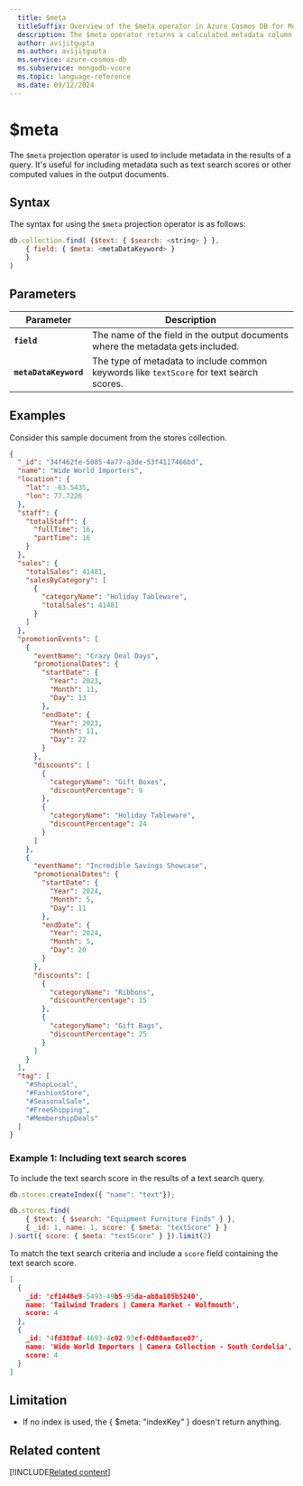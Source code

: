 ```yaml
---
  title: $meta
  titleSuffix: Overview of the $meta operator in Azure Cosmos DB for MongoDB (vCore)
  description: The $meta operator returns a calculated metadata column with returned dataset.
  author: avijitgupta
  ms.author: avijitgupta
  ms.service: azure-cosmos-db
  ms.subservice: mongodb-vcore
  ms.topic: language-reference
  ms.date: 09/12/2024
---
```


# $meta

The `$meta` projection operator is used to include metadata in the results of a query. It's useful for including metadata such as text search scores or other computed values in the output documents.

## Syntax

The syntax for using the `$meta` projection operator is as follows:

```javascript
db.collection.find( {$text: { $search: <string> } },
    { field: { $meta: <metaDataKeyword> } 
    }
)
```

## Parameters

| Parameter | Description |
| --- | --- |
| **`field`** | The name of the field in the output documents where the metadata gets included. |
| **`metaDataKeyword`** | The type of metadata to include common keywords like `textScore` for text search scores. |

## Examples

Consider this sample document from the stores collection.

```json
{
  "_id": "34f462fe-5085-4a77-a3de-53f4117466bd",
  "name": "Wide World Importers",
  "location": {
    "lat": -63.5435,
    "lon": 77.7226
  },
  "staff": {
    "totalStaff": {
      "fullTime": 16,
      "partTime": 16
    }
  },
  "sales": {
    "totalSales": 41481,
    "salesByCategory": [
      {
        "categoryName": "Holiday Tableware",
        "totalSales": 41481
      }
    ]
  },
  "promotionEvents": [
    {
      "eventName": "Crazy Deal Days",
      "promotionalDates": {
        "startDate": {
          "Year": 2023,
          "Month": 11,
          "Day": 13
        },
        "endDate": {
          "Year": 2023,
          "Month": 11,
          "Day": 22
        }
      },
      "discounts": [
        {
          "categoryName": "Gift Boxes",
          "discountPercentage": 9
        },
        {
          "categoryName": "Holiday Tableware",
          "discountPercentage": 24
        }
      ]
    },
    {
      "eventName": "Incredible Savings Showcase",
      "promotionalDates": {
        "startDate": {
          "Year": 2024,
          "Month": 5,
          "Day": 11
        },
        "endDate": {
          "Year": 2024,
          "Month": 5,
          "Day": 20
        }
      },
      "discounts": [
        {
          "categoryName": "Ribbons",
          "discountPercentage": 15
        },
        {
          "categoryName": "Gift Bags",
          "discountPercentage": 25
        }
      ]
    }
  ],
  "tag": [
    "#ShopLocal",
    "#FashionStore",
    "#SeasonalSale",
    "#FreeShipping",
    "#MembershipDeals"
  ]
}

```

### Example 1: Including text search scores

To include the text search score in the results of a text search query.

```javascript
db.stores.createIndex({ "name": "text"});

db.stores.find(
    { $text: { $search: "Equipment Furniture Finds" } },
    { _id: 1, name: 1, score: { $meta: "textScore" } }
).sort({ score: { $meta: "textScore" } }).limit(2)

```

To match the text search criteria and include a `score` field containing the text search score.

```json
[
  {
    _id: 'cf1448e9-5493-49b5-95da-ab8a105b5240',
    name: 'Tailwind Traders | Camera Market - Wolfmouth',
    score: 4
  },
  {
    _id: '4fd389af-4693-4c02-93cf-0d80ae8ace07',
    name: 'Wide World Importers | Camera Collection - South Cordelia',
    score: 4
  }
]
```

## Limitation

- If no index is used, the { $meta: "indexKey" } doesn't return anything.

## Related content

[!INCLUDE[Related content](../includes/related-content.md)]
